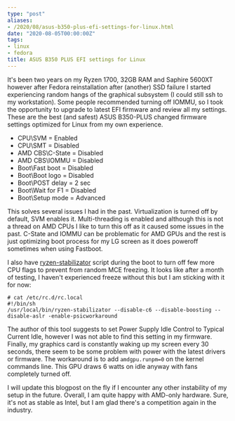 ```yaml
---
type: "post"
aliases:
- /2020/08/asus-b350-plus-efi-settings-for-linux.html
date: "2020-08-05T00:00:00Z"
tags:
- linux
- fedora
title: ASUS B350 PLUS EFI settings for Linux
---
```


It's been two years on my Ryzen 1700, 32GB RAM and Saphire 5600XT however after
Fedora reinstallation after (another) SSD failure I started experiencing random
hangs of the graphical subsystem (I could still ssh to my workstation). Some
people recommended turning off IOMMU, so I took the opportunity to upgrade to
latest EFI firmware and review all my settings. These are the best (and safest)
ASUS B350-PLUS changed firmware settings optimized for Linux from my own
experience.

* CPU\SVM = Enabled
* CPU\SMT = Disabled
* AMD CBS\C-State = Disabled
* AMD CBS\IOMMU = Disabled
* Boot\Fast boot = Disabled
* Boot\Boot logo = Disabled
* Boot\POST delay = 2 sec
* Boot\Wait for F1 = Disabled
* Boot\Setup mode = Advanced

This solves several issues I had in the past. Virtualization is turned off by
default, SVM enables it. Multi-threading is enabled and although this is not a
thread on AMD CPUs I like to turn this off as it caused some issues in the
past. C-State and IOMMU can be problematic for AMD GPUs and the rest is just
optimizing boot process for my LG screen as it does poweroff sometimes when
using Fastboot.

I also have
[ryzen-stabilizator](https://github.com/qrwteyrutiyoup/ryzen-stabilizator)
script during the boot to turn off few more CPU flags to prevent from random
MCE freezing. It looks like after a month of testing, I haven't experienced
freeze without this but I am sticking with it for now:

    # cat /etc/rc.d/rc.local
    #!/bin/sh
    /usr/local/bin/ryzen-stabilizator --disable-c6 --disable-boosting --disable-aslr -enable-psicworkaround

The author of this tool suggests to set Power Supply Idle Control to Typical
Current Idle, however I was not able to find this setting in my firmware.
Finally, my graphics card is constantly waking up my screen every 30 seconds,
there seem to be some problem with power with the latest drivers or firmware.
The workaround is to add `amdgpu.runpm=0` on the kernel commands line. This GPU
draws 6 watts on idle anyway with fans completely turned off.

I will update this blogpost on the fly if I encounter any other instability of
my setup in the future. Overall, I am quite happy with AMD-only hardware. Sure,
it's not as stable as Intel, but I am glad there's a competition again in the
industry.
